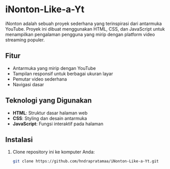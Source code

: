 # iNonton-Like-a-Yt

iNonton adalah sebuah proyek sederhana yang terinspirasi dari antarmuka YouTube. Proyek ini dibuat menggunakan HTML, CSS, dan JavaScript untuk menampilkan pengalaman pengguna yang mirip dengan platform video streaming populer.

## Fitur

- Antarmuka yang mirip dengan YouTube
- Tampilan responsif untuk berbagai ukuran layar
- Pemutar video sederhana
- Navigasi dasar

## Teknologi yang Digunakan

- **HTML**: Struktur dasar halaman web
- **CSS**: Styling dan desain antarmuka
- **JavaScript**: Fungsi interaktif pada halaman

## Instalasi

1. Clone repository ini ke komputer Anda:
   ```bash
   git clone https://github.com/hndrapratamaa/iNonton-Like-a-Yt.git
